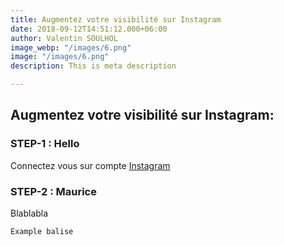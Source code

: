 ```yaml
---
title: Augmentez votre visibilité sur Instagram
date: 2018-09-12T14:51:12.000+06:00
author: Valentin SOULHOL
image_webp: "/images/6.png"
image: "/images/6.png"
description: This is meta description

---
```

## Augmentez votre visibilité sur Instagram:

### STEP-1 : Hello

Connectez vous sur compte [Instagram](https://www.instagram.com/ "Instagram")

### STEP-2 : Maurice

Blablabla

    Example balise 